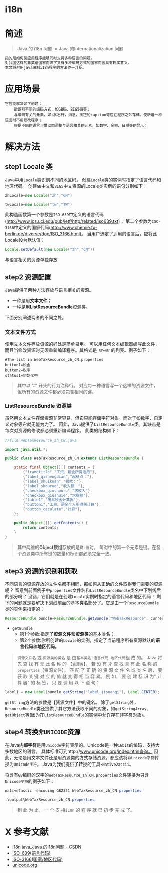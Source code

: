 # i18n

# 简述
> Java 的 i18n 问题 := Java 的Internationalization 问题
```txt
指的是如何使应用程序能够同时支持多种语言的问题。
对我国这样的非英语国家而汉字又有多种编码方式的国家而言具有现实意义。
本文将对用java编制i18n程序的方法作一介绍。
```

# 应用场景
```text
它应能解决如下问题：
    能识别不同的编码方式，如GB码、BIG5码等；
    与编码有关的元素，如:状态行，消息，按钮的caption等应在程序之外存储。使新增一种语言时不用修改程序；
    根据不同的语言习惯动态调整与语言相关的元素，如数字、金额、日期等的显示；
```

# 解决方法
## step1 Locale 类
Java中用`Locale`类识别不同的地区码。
创建`Locale`类的实例时指定了语言代码和地区代码。
创建`GB`中文和`BIG5`中文资源的Locale类实例的语句分别如下：
``` java
zhLocale=new Locale("zh","CN")

twLocale=new Locale("tw","TW")
```
此构造函数第一个参数是`ISO-639`中定义的语言代码(http://www.ics.uci.edu/pub/ietf/http/related/iso639.txt)；
第二个参数为`ISO-3166`中定义的国家代码(http://www.chemie.fu-berlin.de/diverse/doc/ISO_3166.html)。
当用户选定了适用的语言后，应将此Locale设为默认值：
``` java
Locale.setDefault(new Locale("zh","CN"))
```
与语言相关的资源单独存放

## step2 资源配置
Java提供了两种方法存放与语言相关的资源。
+ 一种是用**文本文件**；
+ 一种是用**ListResourceBundle**资源类。

下面分别阐述两者的不同之处。
### 文本文件方式
使用文本文件存放资源的好处是简单易用。
可以用任何文本编辑器编写此文件，而且当修改资源时无须重新编译程序。其格式是`'键=值'`的列表。例子如下：

```properties
#The list in WebTaxResource_zh_CN.properties
button1=税金
button2=税率
status1=初始化中
```

> 其中以 '#' 开头的行为注释行。
> 对应每一种语言写一个这样的资源文件， 但所有的资源文件都必须包含相同的键。

### ListResourceBundle 资源类
虽然用文本文件存储资源非常容易，但它只能存储字符对象。而对于如数字、自定义对象等它就无能为力了。
因此，`Java`提供了`ListResourceBundle`类。其缺点是每次对资源的修改都必须重新编译程序。
此类的结构如下：
```java
//file WebTaxResource_zh_CN.java

import java.util.*;

public class WebTaxResource_zh_CN extends ListResourceBundle {

    static final Object[][] contents = {
        {"frametitle","工资、薪金所得适用"},
        {"label_qizhengdian","起征点："},
        {"label_shuikuan","税款："},
        {"label_shourue","收入额："},
        {"checkbox_qiushouru","求收入"},
        {"checkbox_qiushuie","求税额"},
        {"lable1","简易税金计算器"},
        {"button1","工资、薪金个人所得税计算"},
        {"button_caculate","计算"},
    };

    public Object[][] getContents() {
        return contents;
    }
}
```
> 其中两维的**Object数组**存放的是`键-值`对。
> 每对中的第一个元素是键。在各个资源类中所有键的数量和标识都必须完全一致。

## step3 资源的识别和获取
不同语言的资源存放的文件名都不相同，那如何从正确的文件取得我们需要的资源呢？
留意到前面例子中`properties`文件名和`ListResourceBundle`类名中下划线后的部分吗？
没错，它们就是在创建`Locale`实例时指定的语言代码和地区代码！
剩下的问题就是要解决下划线前面的基本类名部分了。它是由一个`ResourceBundle`类的实例来指定的：

```java
ResourceBundle bundle=ResourceBundle.getBundle("WebTaxResource", currentLocale);
```

+ `getBundle`
    + 第1个参数:指定了**资源文件**和**资源类**的基本类名；
    + 第2个参数:你所创建的`Locale`的实例，指定了当前程序所有资源默认的**语言代码**和**地区代码**。

> `资源文件名` 或 `资源类的类名` 是 由`基本类名_语言代码_地区代码`组 成 的。
> Java 将 先 查 找 有 无 此 名 称 的 【`资源类`】， 若 没 有 才 查 找 具 有 此 名 称 的 `properties`【资源文件】。
> 匹 配 了 正 确 的 资 源 文 件 名 或 类 名 后， 要 获 取 某 键 对 应 的 值 就 变 得 相 当 容 易。 
> 例 如， 要 创 建 标 识 为" 计 算 器" 的 标 签， 只 要 调 用 以 下 语 句：
```java
label1 = new Label(bundle.getString("label_jisuanqi"), Label.CENTER);
```
`getString`方法的参数是【资源文件】中的键名。
除了`getString`外，`ResourceBundle`类还提供了其它方法获取不同的对象，如`getStringArray`、`getObject`等(因为在`ListResourceBundle`的实例中允许存在非字符对象)。

## step4 转换`非UNICODE`资源
在Java**内部字符**是用`Unicode`字符表示的。Unicode是一种`16bit`的编码，支持大多数地区的语言。
具体标准可到http://www.unicode.org/index.html查询。
因此，无论是用文本文件还是用资源类的方式存储资源，都应该将`非Unicode字符`转换为`Unicode字符`。
Java为我们提供了转换的工具-`Native2ascii`。

将含有`GB`编码的汉字的`WebTaxResource_zh.CN.properties`文件转换为只含`Unicode字符`的例子如下：
```java
native2ascii -encoding GB2321 WebTaxResource_zh_CN.properties

.\output\WebTaxResource_zh_CN.properties
```
> 到 此 为 止， 一 个 支 持`i18n` 的 程 序 就 已 初 步 完 成 了。



# X 参考文献
+ [i18n java_Java 的i18n问题 - CSDN](https://blog.csdn.net/weixin_39774556/article/details/114505488)
+ [ISO-639(语言代码)](http://www.ics.uci.edu/pub/ietf/http/related/iso639.txt)
+ [ISO-3166(国家/地区代码)](http://www.chemie.fu-berlin.de/diverse/doc/ISO_3166.html)
+ [unicode.org](http://www.unicode.org/index.html)